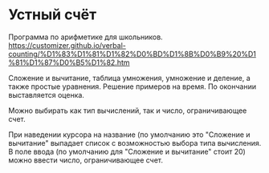 # Устный счёт
Программа по арифметике для школьников. https://customizer.github.io/verbal-counting/%D1%83%D1%81%D1%82%D0%BD%D1%8B%D0%B9%20%D1%81%D1%87%D0%B5%D1%82.htm

Сложение и вычитание, таблица умножения, умножение и деление, а также простые уравнения. Решение примеров на время. По окончании выставляется оценка.

Можно выбирать как тип вычислений, так и число, ограничивающее счет.

При наведении курсора на название (по умолчанию это "Сложение и вычитание" выпадает список с возможностью выбора типа вычисления.
В поле ввода (по умолчанию для "Сложение и вычитание" стоит 20) можно ввести число, ограничивающее счет.
